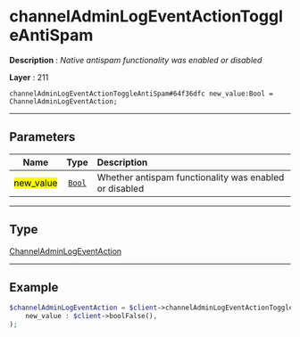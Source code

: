 # channelAdminLogEventActionToggleAntiSpam

**Description** : *Native antispam functionality was enabled or disabled*

**Layer** : 211

```tl
channelAdminLogEventActionToggleAntiSpam#64f36dfc new_value:Bool = ChannelAdminLogEventAction;
```

---

## Parameters

| Name | Type | Description |
| :---: | :---: | :--- |
| <mark>new_value</mark> | [`Bool`](type/Bool) | Whether antispam functionality was enabled or disabled |

---

## Type

[ChannelAdminLogEventAction](type/ChannelAdminLogEventAction)

---

## Example

```php
$channelAdminLogEventAction = $client->channelAdminLogEventActionToggleAntiSpam(
	new_value : $client->boolFalse(),
);
```